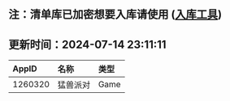 ## 注：清单库已加密想要入库请使用 ([入库工具](https://github.com/BlankTMing/ManifestAutoUpdate/releases))

## 更新时间：2024-07-14 23:11:11
| AppID | 名称 | 类型  |
| :-------------------- | :----------------------------- | :----------- |
| 1260320 | 猛兽派对| Game |
